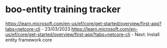 # boo-entity training tracker
https://learn.microsoft.com/en-us/ef/core/get-started/overview/first-app?tabs=netcore-cli - 23/03/2023
https://learn.microsoft.com/en-us/ef/core/get-started/overview/first-app?tabs=netcore-cli - Next: Install entity framework core